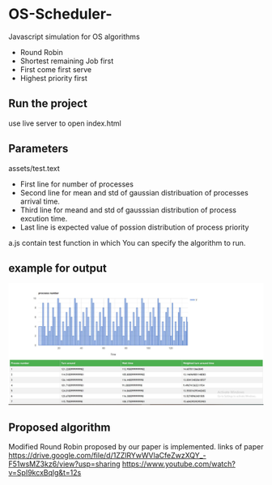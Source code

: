 # OS-Scheduler-
Javascript simulation for OS algorithms
  - Round Robin
  - Shortest remaining Job first
  - First come first serve
  - Highest priority first
  
  ## Run the project
  use live server to open index.html
  
  ## Parameters
  assets/test.text 
  - First line for number of processes
  - Second line for mean and std of gaussian distribuation of processes arrival time.
  - Third line for meand and std of gausssian distribution of process excution time.
  - Last line is expected value of possion distribution of process priority
  
  a.js contain test function in which You can specify the algorithm to run.
  
  ## example for output 
  ![](Images/round.JPG)

  ## Proposed algorithm
  Modified Round Robin proposed by our paper is implemented.
  links of paper
  https://drive.google.com/file/d/1ZZlRYwWVlaCfeZwzXQY_-F51wsMZ3kz6/view?usp=sharing
  https://www.youtube.com/watch?v=SpI9kcxBqlg&t=12s
